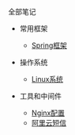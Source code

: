 全部笔记

* 常用框架

  * [Spring框架](Java/Note-Aop.md)
  
* 操作系统

  * [Linux系统](Java/Note-Linux.md)
  
* 工具和中间件

  * [Nginx配置](Java/Note-Nginx.md)
  * [阿里云短信](Java/Note-Sms.md)

